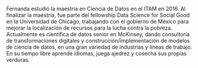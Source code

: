 Fernanda estudió la maestría en Ciencia de Datos en el ITAM en 2016. Al finalizar la maestría, fue parte del fellowship Data Science for Social Good en la Universidad de Chicago, trabajando con el gobierno de México para mejorar la localización de recursos para la lucha contra la pobreza. Actualmente es científica de datos senior en McKinsey, dando consultoría de transformaciones digitales y construcción/implementación de modelos de ciencia de datos, en una gran variedad de industrias y líneas de trabajo. En su tiempo libre aprende idiomas, juega ajedrez y cosecha sus propias verduras.

